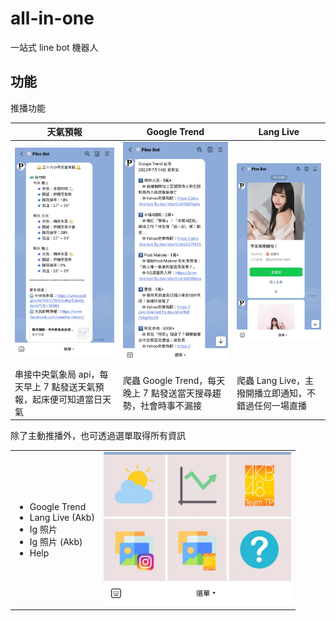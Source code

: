 # all-in-one

一站式 line bot 機器人

## 功能
推播功能
<table width="100%" style="table-layout:fixed">
  <thead>
    <th>天氣預報</th>
    <th>Google Trend</th>
    <th>Lang Live</th>
  </thead>
  <tbody>
    <tr>
      <td><img src="https://github.com/PinXian53/all-in-one/blob/main/image/weather.jpg" alt="image"  width="250"></td>
      <td><img src="https://github.com/PinXian53/all-in-one/blob/main/image/google-trend.jpg" alt="image"  width="250"></td>
      <td><img src="https://github.com/PinXian53/all-in-one/blob/main/image/lang-live.jpg" alt="image"  width="250"></td>
    </tr>
    <tr>
      <td>串接中央氣象局 api，每天早上 7 點發送天氣預報，起床便可知道當日天氣</td>
      <td>爬蟲 Google Trend，每天晚上 7 點發送當天搜尋趨勢，社會時事不漏接</td>
      <td>爬蟲 Lang Live，主撥開播立即通知，不錯過任何一場直播           </td>
    </tr>
  </tbody>
</table>

除了主動推播外，也可透過選單取得所有資訊

<table width="100%" style="table-layout:fixed">
  <tbody>
    <td>
      <ul>
        <li>Google Trend</li>
        <li>Lang Live (Akb)</li>
        <li>Ig 照片</li>
        <li>Ig 照片 (Akb)</li>
        <li>Help</li>
      </ul>
    </td>
    <td><img src="https://github.com/PinXian53/all-in-one/blob/main/image/menu.jpg" alt="image"  width="300"></td>
  </tbody>
</table>

